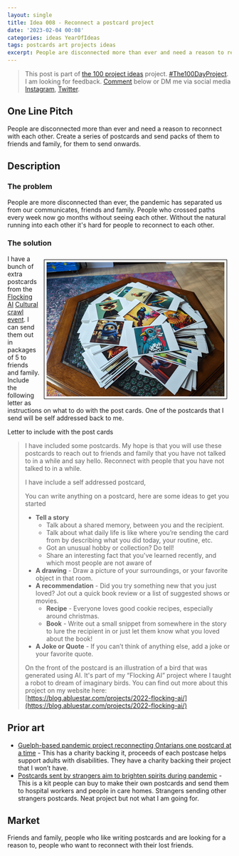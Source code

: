 ```yaml
---
layout: single
title: Idea 008 - Reconnect a postcard project
date: '2023-02-04 00:08'
categories: ideas YearOfIdeas
tags: postcards art projects ideas
excerpt: People are disconnected more than ever and need a reason to reconnect with each other. Create a series of postcards and send packs of them to friends and family, for them to send onwards
---
```


> This post is part of [the 100 project ideas](/projects/2023-100-ideas/) project. [#The100DayProject](https://www.the100dayproject.org/). I am looking for feedback. <a href='#utterances-comments'>Comment</a> below or DM me via social media <a href="https://instagram.com/funvill" rel="nofollow noopener noreferrer"><i class="fab fa-fw fa-instagram" aria-hidden="true"></i><span class="label">Instagram</span></a>, <a href="https://twitter.com/funvill" rel="nofollow noopener noreferrer"><i class="fab fa-fw fa-twitter" aria-hidden="true"></i><span class="label">Twitter</span></a>.

## One Line Pitch

People are disconnected more than ever and need a reason to reconnect with each other. Create a series of postcards and send packs of them to friends and family, for them to send onwards.

## Description

### The problem

People are more disconnected than ever, the pandemic has separated us from our communicates, friends and family. People who crossed paths every week now go months without seeing each other. Without the natural running into each other it's hard for people to reconnect to each other.

### The solution

<img src="/public/uploads/2023/postcards.png" alt="postcards" style="float: right; margin: 10px; max-width: 400px; border: 1px solid black; padding: 5px"/>I have a bunch of extra postcards from the [Flocking AI](https://blog.abluestar.com/projects/2022-flocking-ai/) [Cultural crawl event](https://blog.abluestar.com/flockingai-eastside-culture-crawl-2022-post-mortem/). I can send them out in packages of 5 to friends and family. Include the following letter as instructions on what to do with the post cards. One of the postcards that I send will be self addressed back to me.

Letter to include with the post cards

> I have included some postcards. My hope is that you will use these postcards to reach out to friends and family that you have not talked to in a while and say hello. Reconnect with people that you have not talked to in a while.
>
> I have include a self addressed postcard,
>
> You can write anything on a postcard, here are some ideas to get you started
>
> - **Tell a story**
>   - Talk about a shared memory, between you and the recipient.
>   - Talk about what daily life is like where you’re sending the card from by describing what you did today, your routine, etc.
>   - Got an unusual hobby or collection? Do tell!
>   - Share an interesting fact that you've learned recently, and which most people are not aware of
> - **A drawing** - Draw a picture of your surroundings, or your favorite object in that room.
> - **A recommendation** - Did you try something new that you just loved? Jot out a quick book review or a list of suggested shows or movies.
>   - **Recipe** - Everyone loves good cookie recipes, especially around christmas.
>   - **Book** - Write out a small snippet from somewhere in the story to lure the recipient in or just let them know what you loved about the book!
> - **A Joke or Quote** - If you can’t think of anything else, add a joke or your favorite quote.
>
> On the front of the postcard is an illustration of a bird that was generated using AI. It's part of my “Flocking AI” project where I taught a robot to dream of imaginary birds. You can find out more about this project on my website here: [https://blog.abluestar.com/projects/2022-flocking-ai/](https://blog.abluestar.com/projects/2022-flocking-ai/)

## Prior art

- [Guelph-based pandemic project reconnecting Ontarians one postcard at a time](https://kitchener.ctvnews.ca/guelph-based-pandemic-project-reconnecting-ontarians-one-postcard-at-a-time-1.5549656) - This has a charity backing it, proceeds of each postcase helps support adults with disabilities. They have a charity backing their project that I won’t have.
- [Postcards sent by strangers aim to brighten spirits during pandemic](https://www.cbc.ca/news/canada/kitchener-waterloo/waterloo-region-postcard-project-1.5884589) - This is a kit people can buy to make their own postcards and send them to hospital workers and people in care homes. Strangers sending other strangers postcards. Neat project but not what I am going for.

## Market

Friends and family, people who like writing postcards and are looking for a reason to, people who want to reconnect with their lost friends.
